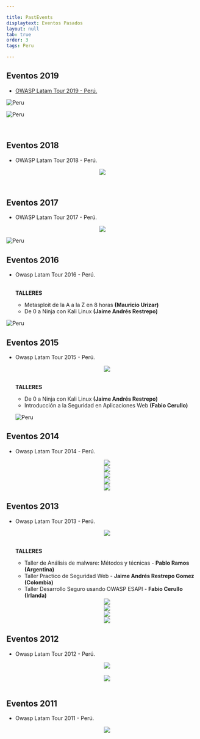 ```yaml
---

title: PastEvents
displaytext: Eventos Pasados
layout: null
tab: true
order: 3
tags: Peru

---
```



## Eventos 2019

* [OWASP Latam Tour 2019 - Perú.](https://twitter.com/OWASP_Peru/status/1127392848196788224)

![Peru](https://pbs.twimg.com/profile_banners/322443324/1555721486/1500x500)

![Peru](assets/images/detalles-jornada-2019.png)

<br>

## Eventos 2018

* OWASP Latam Tour 2018 - Perú.

<p align="center">
<img src="https://pbs.twimg.com/media/DaCL4SXX4AAXmmz?format=jpg&name=900x900">
</p>

<br>

## Eventos 2017

* OWASP Latam Tour 2017 - Perú.

<center>
	<img src="assets/images/Latam_logo_2017.jpg">
</center>

![Peru](assets/images/detalles-jornada-2017.png)


## Eventos 2016

* Owasp Latam Tour 2016 - Perú.

  <b><br>TALLERES</b>
    <ul>
    	<li>Metasploit de la A a la Z en 8 horas <b>(Mauricio Urizar)</b></li>
    	<li>De 0 a Ninja con Kali Linux <b>(Jaime Andrés Restrepo)<br></b></li>
    </ul>

![Peru](https://pbs.twimg.com/media/CfYdRllWsAAELe4?format=jpg&name=medium)


## Eventos 2015

* Owasp Latam Tour 2015 - Perú.

  <center>
	<img src="assets/images/Latam_logo_2015.jpg">
  </center>

  <b><br>TALLERES</b>
    <ul>    	
    	<li>De 0 a Ninja con Kali Linux <b>(Jaime Andrés Restrepo)<br></b></li>
    	<li>Introducción a la Seguridad en Aplicaciones Web <b>(Fabio Cerullo)</b></li>
    </ul>

  ![Peru](assets/images/detalles-jornada-2015.png)

## Eventos 2014

* Owasp Latam Tour 2014 - Perú.

  <center>
	<img src="assets/images/Latam_logo_2014.jpg">
  </center>

  <center>
	<img src="assets/images/detalles-jornada-2014-1.png">
  </center>
  <center>
	<img src="assets/images/detalles-jornada-2014-2.png">
  </center>
  <center>
	<img src="assets/images/detalles-jornada-2014-3.png">
  </center>
  <center>
	<img src="assets/images/detalles-jornada-2014-4.png">
  </center>

## Eventos 2013

* Owasp Latam Tour 2013 - Perú.

  <center>
	<img src="assets/images/Latam_logo_2013.jpg">
  </center>

  <b><br>TALLERES</b>
    <ul>    	
    	<li>Taller de Análisis de malware: Métodos y técnicas - <b>Pablo Ramos (Argentina)<br></b></li>
    	<li>Taller Practico de Seguridad Web - <b>Jaime Andrés Restrepo Gomez (Colombia)</b></li>
    	<li>Taller Desarrollo Seguro usando OWASP ESAPI - <b>Fabio Cerullo (Irlanda)</b></li>
    </ul>

  <center>
	<img src="assets/images/detalles-jornada-2013-1.png">
  </center>
  <center>
	<img src="assets/images/detalles-jornada-2013-2.png">
  </center>
  <center>
	<img src="assets/images/detalles-jornada-2013-3.png">
  </center>
  <center>
	<img src="assets/images/detalles-jornada-2013-4.png">
  </center>


## Eventos 2012

* Owasp Latam Tour 2012 - Perú.

  <center>
	<img src="assets/images/Latam_logo_2012.jpg">	
  </center>

  <br />

  <center>
	<img src="assets/images/LATAM_TOUR-2012.JPG">
  </center>

  <br>

## Eventos 2011

* Owasp Latam Tour 2011 - Perú.

  <center>
	<img src="assets/images/Latam_logo_2011.jpg">
  </center>



  



